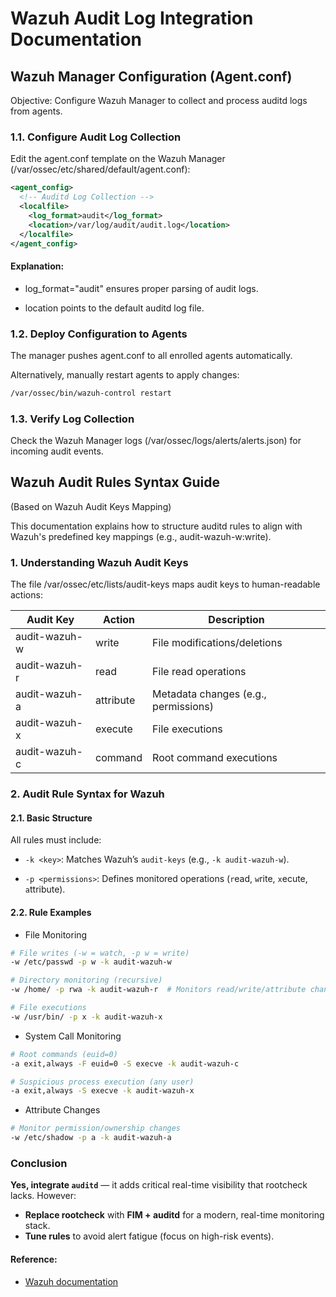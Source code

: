 # Wazuh Audit Log Integration Documentation

## Wazuh Manager Configuration (Agent.conf)
Objective: Configure Wazuh Manager to collect and process auditd logs from agents.

### 1.1. Configure Audit Log Collection
Edit the agent.conf template on the Wazuh Manager (/var/ossec/etc/shared/default/agent.conf):

```xml
<agent_config>
  <!-- Auditd Log Collection -->
  <localfile>
    <log_format>audit</log_format>
    <location>/var/log/audit/audit.log</location>
  </localfile>
</agent_config>
```
#### Explanation:

- log_format="audit" ensures proper parsing of audit logs.

- location points to the default auditd log file.

### 1.2. Deploy Configuration to Agents
The manager pushes agent.conf to all enrolled agents automatically.

Alternatively, manually restart agents to apply changes:
```bash
/var/ossec/bin/wazuh-control restart
```
### 1.3. Verify Log Collection
Check the Wazuh Manager logs (/var/ossec/logs/alerts/alerts.json) for incoming audit events.


## Wazuh Audit Rules Syntax Guide
(Based on Wazuh Audit Keys Mapping)

This documentation explains how to structure auditd rules to align with Wazuh's predefined key mappings (e.g., audit-wazuh-w:write).

### 1. Understanding Wazuh Audit Keys
The file /var/ossec/etc/lists/audit-keys maps audit keys to human-readable actions:

|Audit Key  |Action	|Description |
|----------|-------|------------|
|audit-wazuh-w|write|File modifications/deletions|
|audit-wazuh-r|read	|File read operations|
|audit-wazuh-a|attribute |	Metadata changes (e.g., permissions)|
|audit-wazuh-x|execute | File executions |
|audit-wazuh-c|command |	Root command executions |

### 2. Audit Rule Syntax for Wazuh
#### 2.1. Basic Structure
All rules must include:

- `-k <key>`: Matches Wazuh’s `audit-keys` (e.g., `-k audit-wazuh-w`).

- `-p <permissions>`: Defines monitored operations (`r`ead, `w`rite, `x`ecute, `a`ttribute).

#### 2.2. Rule Examples
- File Monitoring

```bash
# File writes (-w = watch, -p w = write)
-w /etc/passwd -p w -k audit-wazuh-w

# Directory monitoring (recursive)
-w /home/ -p rwa -k audit-wazuh-r  # Monitors read/write/attribute changes

# File executions
-w /usr/bin/ -p x -k audit-wazuh-x
```
- System Call Monitoring

```bash
# Root commands (euid=0)
-a exit,always -F euid=0 -S execve -k audit-wazuh-c

# Suspicious process execution (any user)
-a exit,always -S execve -k audit-wazuh-x
```
- Attribute Changes

```bash
# Monitor permission/ownership changes
-w /etc/shadow -p a -k audit-wazuh-a
```

### Conclusion
**Yes, integrate `auditd`** — it adds critical real-time visibility that rootcheck lacks. However:  
- **Replace rootcheck** with **FIM + auditd** for a modern, real-time monitoring stack.  
- **Tune rules** to avoid alert fatigue (focus on high-risk events).  

#### Reference:
- [Wazuh documentation](https://documentation.wazuh.com/current/user-manual/capabilities/system-calls-monitoring/audit-configuration.html#configuration)
